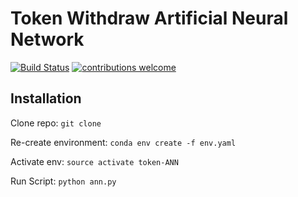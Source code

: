# Token Withdraw Artificial Neural Network

<div>

[![Build Status](https://travis-ci.org/NFhbar/token-withdraw-ANN.svg?branch=master)](https://travis-ci.org/NFhbar/token-withdraw-ANN)
[![contributions welcome](https://img.shields.io/badge/contributions-welcome-brightgreen.svg?style=flat)](https://github.com/NFhbar/token-withdraw-ANN/pulls)

</div>

## Installation
Clone repo:
`git clone `

Re-create environment:
`conda env create -f env.yaml`

Activate env:
`source activate token-ANN`

Run Script:
`python ann.py`
